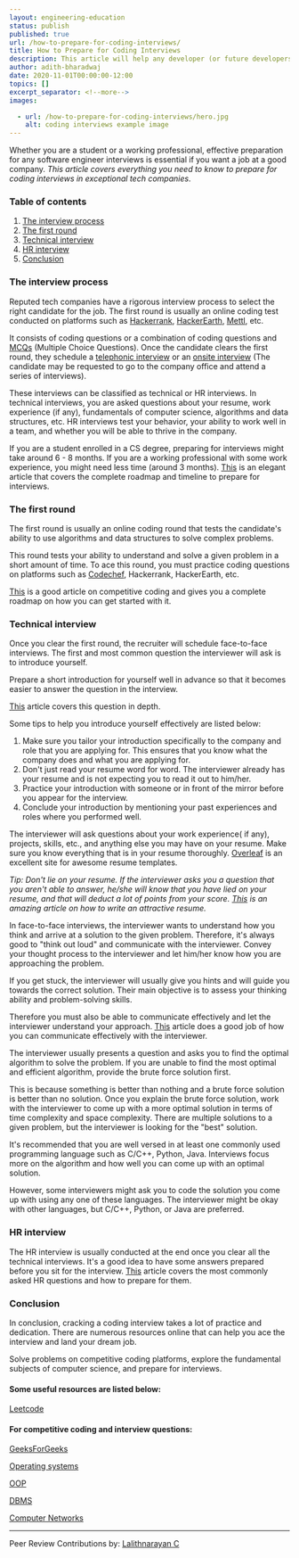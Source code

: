 ```yaml
---
layout: engineering-education
status: publish
published: true
url: /how-to-prepare-for-coding-interviews/
title: How to Prepare for Coding Interviews
description: This article will help any developer (or future developers) prepare for coding interviews as they apply for jobs with software companies.
author: adith-bharadwaj
date: 2020-11-01T00:00:00-12:00
topics: []
excerpt_separator: <!--more-->
images:

  - url: /how-to-prepare-for-coding-interviews/hero.jpg
    alt: coding interviews example image
---
```

Whether you are a student or a working professional, effective preparation for any software engineer interviews is essential if you want a job at a good company. *This article covers everything you need to know to prepare for coding interviews in exceptional tech companies*.
<!--more-->
### Table of contents
1.  [The interview process](#the-interview-process)
2.  [The first round](#the-first-round)
3.  [Technical interview](#technical-interview)
4.  [HR interview](#hr-interview)
5.  [Conclusion](#conclusion)

### The interview process
Reputed tech companies have a rigorous interview process to select the right candidate for the job. The first round is usually an online coding test conducted on platforms such as [Hackerrank](https://www.hackerrank.com/), [HackerEarth](https://www.hackerearth.com/), [Mettl](https://mettl.com/), etc.

It consists of coding questions or a combination of coding questions and [MCQs](https://www.indiabix.com/online-test/aptitude-test/) (Multiple Choice Questions). Once the candidate clears the first round, they schedule a [telephonic interview](https://www.monsterindia.com/career-advice/phone-interview-tips-10-keys-to-succeed-in-a-telephonic-interview-6485.html) or an [onsite interview](https://www.algrim.co/302-onsite-interview) (The candidate may be requested to go to the company office and attend a series of interviews).

These interviews can be classified as technical or HR interviews. In technical interviews, you are asked questions about your resume, work experience (if any), fundamentals of computer science, algorithms and data structures, etc. HR interviews test your behavior, your ability to work well in a team, and whether you will be able to thrive in the company.

If you are a student enrolled in a CS degree, preparing for interviews might take around 6 - 8 months. If you are a working professional with some work experience, you might need less time (around 3 months). [This](https://medium.com/@aalekh.xams/sde-coding-interview-preparation-roadmap-6-8-months-4c07deed899f) is an elegant article that covers the complete roadmap and timeline to prepare for interviews.

### The first round
The first round is usually an online coding round that tests the candidate's ability to use algorithms and data structures to solve complex problems.

This round tests your ability to understand and solve a given problem in a short amount of time. To ace this round, you must practice coding questions on platforms such as [Codechef](https://www.codechef.com/), Hackerrank, HackerEarth, etc.

[This](https://www.section.io/engineering-education/how-to-start-competitive-programming/) is a good article on competitive coding and gives you a complete roadmap on how you can get started with it.

### Technical interview
Once you clear the first round, the recruiter will schedule face-to-face interviews. The first and most common question the interviewer will ask is to introduce yourself.

Prepare a short introduction for yourself well in advance so that it becomes easier to answer the question in the interview.

[This](https://www.themuse.com/advice/tell-me-about-yourself-interview-question-answer-examples) article covers this question in depth.

Some tips to help you introduce yourself effectively are listed below:
1. Make sure you tailor your introduction specifically to the company and role that you are applying for. This ensures that you know what the company does and what you are applying for.
2. Don't just read your resume word for word. The interviewer already has your resume and is not expecting you to read it out to him/her.
3. Practice your introduction with someone or in front of the mirror before you appear for the interview.
4. Conclude your introduction by mentioning your past experiences and roles where you performed well.

The interviewer will ask questions about your work experience( if any), projects, skills, etc., and anything else you may have on your resume. Make sure you know everything that is in your resume thoroughly. [Overleaf](https://www.overleaf.com/) is an excellent site for awesome resume templates.

*Tip: Don't lie on your resume. If the interviewer asks you a question that you aren't able to answer, he/she will know that you have lied on your resume, and that will deduct a lot of points from your score. [This](https://www.jobscan.co/resume-writing-guide) is an amazing article on how to write an attractive resume.*

In face-to-face interviews, the interviewer wants to understand how you think and arrive at a solution to the given problem. Therefore, it's always good to "think out loud" and communicate with the interviewer. Convey your thought process to the interviewer and let him/her know how you are approaching the problem.

If you get stuck, the interviewer will usually give you hints and will guide you towards the correct solution. Their main objective is to assess your thinking ability and problem-solving skills.

Therefore you must also be able to communicate effectively and let the interviewer understand your approach. [This](https://www.best-job-interview.com/tips-for-job-interviews.html) article does a good job of how you can communicate effectively with the interviewer.

The interviewer usually presents a question and asks you to find the optimal algorithm to solve the problem. If you are unable to find the most optimal and efficient algorithm, provide the brute force solution first.

This is because something is better than nothing and a brute force solution is better than no solution. Once you explain the brute force solution, work with the interviewer to come up with a more optimal solution in terms of time complexity and space complexity. There are multiple solutions to a given problem, but the interviewer is looking for the "best" solution.

It's recommended that you are well versed in at least one commonly used programming language such as C/C++, Python, Java. Interviews focus more on the algorithm and how well you can come up with an optimal solution.

 However, some interviewers might ask you to code the solution you come up with using any one of these languages. The interviewer might be okay with other languages, but C/C++, Python, or Java are preferred.

### HR interview
The HR interview is usually conducted at the end once you clear all the technical interviews. It's a good idea to have some answers prepared before you sit for the interview. [This](https://www.myamcat.com/blog/10-most-common-hr-interview-questions-with-answers-for-freshers/) article covers the most commonly asked HR questions and how to prepare for them.

### Conclusion
In conclusion, cracking a coding interview takes a lot of practice and dedication. There are numerous resources online that can help you ace the interview and land your dream job.

Solve problems on competitive coding platforms, explore the fundamental subjects of computer science, and prepare for interviews.

#### Some useful resources are listed below:

[Leetcode](https://leetcode.com/)

#### For competitive coding and interview questions:

[GeeksForGeeks](https://www.geeksforgeeks.org/)

[Operating systems](https://placement.freshersworld.com/os-interview-questions/33121830)

[OOP](https://www.geeksforgeeks.org/commonly-asked-oop-interview-questions/)

[DBMS](https://www.softwaretestinghelp.com/top-dbms-interview-questions/)

[Computer Networks](https://www.geeksforgeeks.org/commonly-asked-computer-networks-interview-questions-set-1/)

---
Peer Review Contributions by: [Lalithnarayan C](/authors/lalithnarayan-c/)
